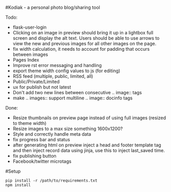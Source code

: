#Kodiak - a personal photo blog/sharing tool

Todo:
- flask-user-login
- Clicking on an image in preview should bring it up in a lightbox full
  screen and display the alt text. Users should be able to use arrows to
  view the new and previous images for all other images on the page.
- fix width calculation, it needs to account for padding that occurs
  between images
- Pages Index
- Improve rst error messaging and handling
- export theme width config values to js (for editing)
- RSS feed (multiple, public, limited, all)
- Public/Private/Limited
- ux for publish but not latest
- Don't add two new lines between consecutive .. image:: tags
- make .. images:: support multiline .. image:: docinfo tags

Done:
- Resize thumbnails on preview page instead of using full images
  (resized to theme width)
- Resize images to a max size something 1600x1200?
- Style and correctly handle meta data
- fix progress bar and status
- after generating html on preview inject a head and footer template tag
  and then inject record data using jinja, use this to inject last_saved
  time.
- fix publishing button
- Facebook/twitter microtags

#Setup

```
pip install -r /path/to/requirements.txt
npm install
```
